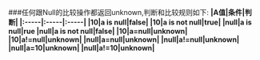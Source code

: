 ###任何跟Null的比较操作都返回unknown,判断和比较规则如下:
**|A值|条件|判断|
|:-----|:-----|:-----|
|10|a is null|false|
|10|a is not  null|true|
|null|a is null|rue
|null|a is not  null|false|
|10|a=null|unknown|
|10|a!=null|unknown|
|null|a=null|unknown|
|null|a!=null|unknown|
|null|a=10|unknown|
|null|a!=10|unknown|**

